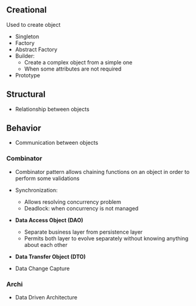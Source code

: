 ## Creational

Used to create object

* Singleton
* Factory
* Abstract Factory
* Builder:
    * Create a complex object from a simple one
    * When some attributes are not required
* Prototype

## Structural

* Relationship between objects

## Behavior

* Communication between objects


### Combinator
- Combinator pattern allows chaining functions on an object in order to perform some validations
- Synchronization: 
    - Allows resolving concurrency problem 
    - Deadlock: when concurrency is not managed 




- **Data Access Object (DAO)**
  - Separate business layer from persistence layer
  - Permits both layer to evolve separately without knowing anything about each other
- **Data Transfer Object (DTO)**


- Data Change Capture

### Archi
- Data Driven Architecture

